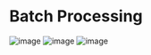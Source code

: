 # Batch Processing

![image](https://github.com/gauravxlokhande/AllAbout-MuleSoft/assets/119065314/6f8b843e-7d24-4f4d-93b8-c6eccd31ff9e)
![image](https://github.com/gauravxlokhande/AllAbout-MuleSoft/assets/119065314/208cf4d2-d0ac-4ce6-b24b-aa3848f295e7)
![image](https://github.com/gauravxlokhande/AllAbout-MuleSoft/assets/119065314/8b69dada-53c4-43f5-81cc-3185d9291879)
